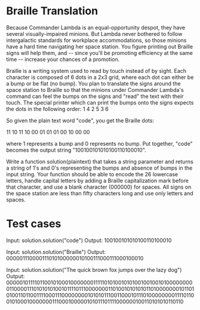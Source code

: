 Braille Translation
===================

Because Commander Lambda is an equal-opportunity despot, they have several visually-impaired minions. But Lambda never bothered to follow intergalactic standards for workplace accommodations, so those minions have a hard time navigating her space station. You figure printing out Braille signs will help them, and -- since you'll be promoting efficiency at the same time -- increase your chances of a promotion. 

Braille is a writing system used to read by touch instead of by sight. Each character is composed of 6 dots in a 2x3 grid, where each dot can either be a bump or be flat (no bump). You plan to translate the signs around the space station to Braille so that the minions under Commander Lambda's command can feel the bumps on the signs and "read" the text with their touch. The special printer which can print the bumps onto the signs expects the dots in the following order:
1 4
2 5
3 6

So given the plain text word "code", you get the Braille dots:

11 10 11 10
00 01 01 01
00 10 00 00

where 1 represents a bump and 0 represents no bump.  Put together, "code" becomes the output string "100100101010100110100010".

Write a function solution(plaintext) that takes a string parameter and returns a string of 1's and 0's representing the bumps and absence of bumps in the input string. Your function should be able to encode the 26 lowercase letters, handle capital letters by adding a Braille capitalization mark before that character, and use a blank character (000000) for spaces. All signs on the space station are less than fifty characters long and use only letters and spaces.


Test cases
==========
Input:
solution.solution("code")
Output:
    100100101010100110100010

Input:
solution.solution("Braille")
Output:
    000001110000111010100000010100111000111000100010

Input:
solution.solution("The quick brown fox jumps over the lazy dog")
Output:
    000001011110110010100010000000111110101001010100100100101000000000110000111010101010010111101110000000110100101010101101000000010110101001101100111100011100000000101010111001100010111010000000011110110010100010000000111000100000101011101111000000100110101010110110
